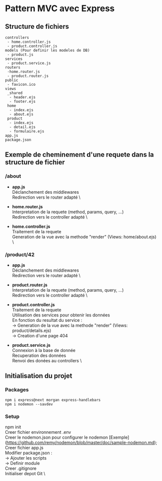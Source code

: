 # Pattern MVC avec Express

## Structure de fichiers
```
controllers
 - home.controller.js
 - product.controller.js
models (Pour definir les modeles de DB)
 - product.js
services
 - product.service.js
routers
 -home.router.js
 - product.router.js
public
 - favicon.ico
views
 _shared
  - header.ejs
  - footer.ejs
 home
  - index.ejs
  - about.ejs
 product
  - index.ejs
  - detail.ejs
  - formulaire.ejs
app.js
package.json
```

## Exemple de cheminement d'une requete dans la structure de fichier
### /about
- **app.js** \
Déclanchement des middlewares \
Redirection vers le router adapté \

- **home.router.js** \
Interpretation de la requete (method, params, query, ...) \
Redirection vers le controller adapté \

- **home.controller.js** \
Traitement de la requete \
Generation de la vue avec la methode "render" (Views: home/about.ejs) \


### /product/42
- **app.js** \
Déclanchement des middlewares \
Redirection vers le router adapté \

- **product.router.js** \
Interpretation de la requete (method, params, query, ...) \
Redirection vers le controller adapté \

- **product.controller.js** \
Traitement de la requete \
Utilisation des services pour obtenir les données\
En fonction du resultat du service : \
 -> Generation de la vue avec la methode "render" (Views: product/details.ejs) \
 -> Creation d'une page 404

- **product.service.js** \
Connexion à la base de donnée \
Recuperation des données \
Renvoi des donées au controllers \



## Initialisation du projet

### Packages
```
npm i express@next morgan express-handlebars
npm i nodemon --savdev
```

### Setup
npm init \
Creer fichier environnement .env \
Creer le nodemon.json pour configurer le nodemon [Exemple] (https://github.com/remy/nodemon/blob/master/doc/sample-nodemon.md); \
Creer fichier app.js \
Modifier package.json : \
 -> Ajouter les scripts \
 -> Definir module \
Creer .gitignore \
Initialiser depot Git \